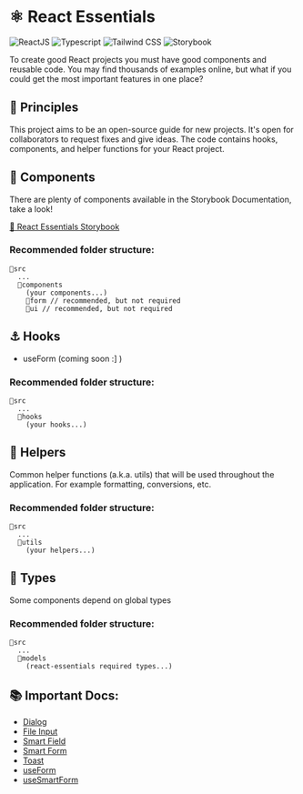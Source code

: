 # ⚛️ React Essentials

<img class="inline-block" src="https://img.shields.io/badge/React-20232A?style=for-the-badge&logo=react&logoColor=61DAFB" alt="ReactJS"/> <img class="inline-block" src="https://img.shields.io/badge/TypeScript-007ACC?style=for-the-badge&logo=typescript&logoColor=white" alt="Typescript" /> <img class="inline-block" src="https://img.shields.io/badge/Tailwind_CSS-38B2AC?style=for-the-badge&logo=tailwind-css&logoColor=white" alt="Tailwind CSS" /> <img class="inline-block" src="https://img.shields.io/badge/-Storybook-FF4785?style=for-the-badge&logo=storybook&logoColor=white" alt="Storybook" />

To create good React projects you must have good components and reusable code. You may find thousands of examples online, but what if you could get the most important features in one place?

## 🎯 Principles

This project aims to be an open-source guide for new projects. It's open for collaborators to request fixes and give ideas. The code contains hooks, components, and helper functions for your React project.

## 🧰 Components

There are plenty of components available in the Storybook Documentation, take a look! 

[🔗 React Essentials Storybook](https://react-essentials-opal.vercel.app/)

### Recommended folder structure:

```
📂src
  ...
  📂components
    (your components...)
    📂form // recommended, but not required
    📂ui // recommended, but not required
```

## ⚓ Hooks

- useForm (coming soon :] )

### Recommended folder structure:

```
📂src
  ...
  📂hooks
    (your hooks...)
```

## 🔧 Helpers

Common helper functions (a.k.a. utils) that will be used throughout the application. For example formatting, conversions, etc.

### Recommended folder structure:

```
📂src
  ...
  📂utils
    (your helpers...)
```

## 📖 Types

Some components depend on global types

### Recommended folder structure:

```
📂src
  ...
  📂models
    (react-essentials required types...)
```


## 📚 Important Docs:

- [Dialog](/docs/Dialog.md)
- [File Input](/docs/FileInput.md)
- [Smart Field](/docs/SmartField.md)
- [Smart Form](/docs/SmartForm.md)
- [Toast](/docs/Toast.md)
- [useForm](/docs/useForm.md)
- [useSmartForm](/docs/useSmartForm.md)
